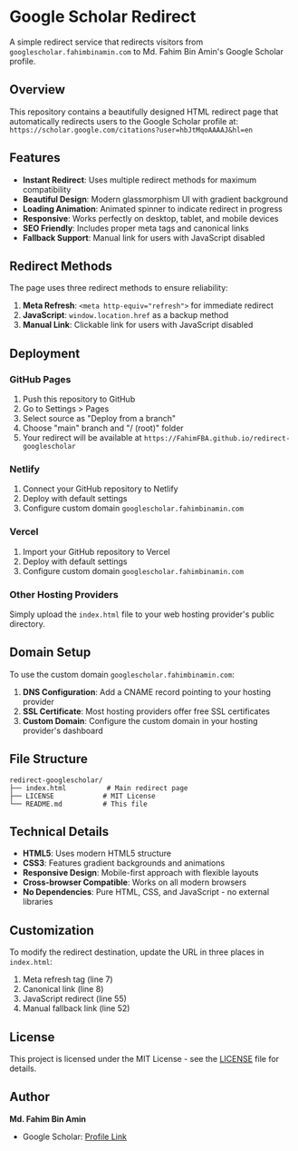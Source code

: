 # Google Scholar Redirect

A simple redirect service that redirects visitors from `googlescholar.fahimbinamin.com` to Md. Fahim Bin Amin's Google Scholar profile.

## Overview

This repository contains a beautifully designed HTML redirect page that automatically redirects users to the Google Scholar profile at:
`https://scholar.google.com/citations?user=hbJtMqoAAAAJ&hl=en`

## Features

- **Instant Redirect**: Uses multiple redirect methods for maximum compatibility
- **Beautiful Design**: Modern glassmorphism UI with gradient background
- **Loading Animation**: Animated spinner to indicate redirect in progress
- **Responsive**: Works perfectly on desktop, tablet, and mobile devices
- **SEO Friendly**: Includes proper meta tags and canonical links
- **Fallback Support**: Manual link for users with JavaScript disabled

## Redirect Methods

The page uses three redirect methods to ensure reliability:

1. **Meta Refresh**: `<meta http-equiv="refresh">` for immediate redirect
2. **JavaScript**: `window.location.href` as a backup method
3. **Manual Link**: Clickable link for users with JavaScript disabled

## Deployment

### GitHub Pages
1. Push this repository to GitHub
2. Go to Settings > Pages
3. Select source as "Deploy from a branch"
4. Choose "main" branch and "/ (root)" folder
5. Your redirect will be available at `https://FahimFBA.github.io/redirect-googlescholar`

### Netlify
1. Connect your GitHub repository to Netlify
2. Deploy with default settings
3. Configure custom domain `googlescholar.fahimbinamin.com`

### Vercel
1. Import your GitHub repository to Vercel
2. Deploy with default settings
3. Configure custom domain `googlescholar.fahimbinamin.com`

### Other Hosting Providers
Simply upload the `index.html` file to your web hosting provider's public directory.

## Domain Setup

To use the custom domain `googlescholar.fahimbinamin.com`:

1. **DNS Configuration**: Add a CNAME record pointing to your hosting provider
2. **SSL Certificate**: Most hosting providers offer free SSL certificates
3. **Custom Domain**: Configure the custom domain in your hosting provider's dashboard

## File Structure

```
redirect-googlescholar/
├── index.html          # Main redirect page
├── LICENSE            # MIT License
└── README.md          # This file
```

## Technical Details

- **HTML5**: Uses modern HTML5 structure
- **CSS3**: Features gradient backgrounds and animations
- **Responsive Design**: Mobile-first approach with flexible layouts
- **Cross-browser Compatible**: Works on all modern browsers
- **No Dependencies**: Pure HTML, CSS, and JavaScript - no external libraries

## Customization

To modify the redirect destination, update the URL in three places in `index.html`:

1. Meta refresh tag (line 7)
2. Canonical link (line 8)
3. JavaScript redirect (line 55)
4. Manual fallback link (line 52)

## License

This project is licensed under the MIT License - see the [LICENSE](LICENSE) file for details.

## Author

**Md. Fahim Bin Amin**
- Google Scholar: [Profile Link](https://scholar.google.com/citations?user=hbJtMqoAAAAJ&hl=en)
